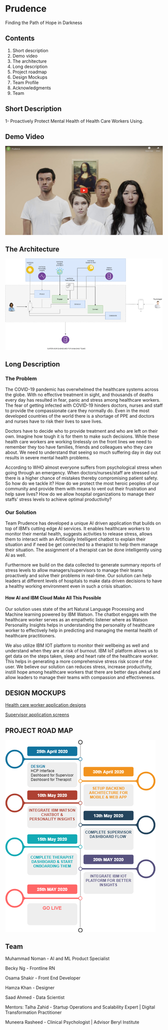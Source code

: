 # Prudence
Finding the Path of Hope in Darkness

## Contents

1. Short description
2. Demo video
3. The architecture
4. Long description
5. Project roadmap
6. Design Mockups
7. Team Profile
8. Acknowledgments
9. Team

## Short Description
1-  Proactively Protect  Mental Health of Health Care Workers Using.

## Demo Video

[![Youtube Demo Video](images/prudence_video_screenshot.jpg)](https://www.youtube.com/embed/kGOm35kHa_k)

 ## The Architecture

![architecture](images/architecture.png)




## Long Description

### The Problem
The COVID-19 pandemic has overwhelmed the healthcare systems across the globe. With no effective treatment in sight, and thousands of deaths every day has resulted in fear, panic and stress among healthcare workers. The fear of getting infected with COVID-19 hinders doctors, nurses and staff to provide the compassionate care they normally do. Even in the most developed countries of the world there is a shortage of PPE and doctors and nurses have to risk their lives to save lives. 

Doctors have to decide who to provide treatment and who are left on their own. Imagine how tough it is for them to make such decisions. While these health care workers are working tirelessly on the front lines we need to remember they too have families, friends and colleagues who they care about. We need to understand that seeing so much suffering day in day out results in severe mental health problems.

According to WHO almost everyone suffers from psychological stress when going through an emergency. When doctors/nurses/staff are stressed out there is  a higher chance of mistakes thereby compromising patient safety. So how do we tackle it? How do we protect the most heroic peoples of our community and provide them with means to vent out their frustration and help save lives?  How do we allow hospital organizations to manage their staffs’ stress levels to achieve optimal productivity?

### Our Solution

Team Prudence has developed a unique AI driven application that builds on top of IBM’s cutting edge AI services. It enables healthcare workers to monitor their mental health, suggests activities to release stress, allows them to  interact with an Artificially Intelligent chatbot to explain their situation and if need be get connected to a therapist to help them manage their situation. The assignment of a therapist can be done intelligently using AI as well. 

Furthermore we build on the data collected to generate summary reports of stress levels  to allow managers/supervisors to manage their teams proactively and solve their problems in real-time. Our solution can help leaders at different levels of hospitals to make data driven decisions to have a healthy working environment even in such a crisis situation.

#### How AI and IBM Cloud Make All This Possible
Our solution uses state of the art Natural Language Processing and Machine learning powered by IBM Watson. The chatbot engages with the healthcare worker serves as an empathetic listener where as Watson Personality Insights helps in understanding the personality of healthcare worker to effectively help in predicting and managing the mental health of healthcare practitioners. 

We also utilize IBM IOT platform to monitor their wellbeing as well and understand when they are at risk of burnout.  IBM IoT platform allows us to get data on the steps taken, sleep and heart rate  of the healthcare worker. This helps in generating a more comprehensive stress risk score of the user. We believe our solution can reduces stress, increase productivity, instill hope among healthcare  workers that there are better days ahead and allow leaders to manage their teams with compassion and effectiveness.

## DESIGN MOCKUPS

[Health care worker application designs](https://www.figma.com/proto/2RG3yznmdZNHw31zNqREjn/Covid_19--Prudence?node-id=56%3A765&viewport=503%2C578%2C0.22066399455070496&scaling=min-zoom)

[Supervisor application screens](https://www.figma.com/proto/2RG3yznmdZNHw31zNqREjn/Covid_19-Prudence?node-id=188%3A472&scaling=scale-down)


## PROJECT ROAD MAP

![RoadMap](images/roadmap.png)

## Team

Muhammad Noman - AI and ML Product Specialist

Becky Ng - Frontline RN

Osama Shakir -  Front End Developer

Hamza Khan - Designer

Saad Ahmed -  Data Scientist

Mentors:
Talha Zahid - Startup Operations and Scalability Expert | Digital Transformation Practitioner

Muneera Rasheed - Clinical Psychologist | Advisor Beryl Institute
